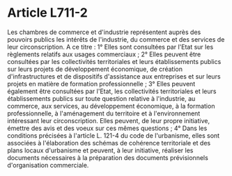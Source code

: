# Article L711-2

Les chambres de commerce et d'industrie représentent auprès des pouvoirs publics les intérêts de l'industrie, du commerce et des services de leur circonscription.   A ce titre :   1° Elles sont consultées par l'Etat sur les règlements relatifs aux usages commerciaux ;   2° Elles peuvent être consultées par les collectivités territoriales et leurs établissements publics sur leurs projets de développement économique, de création d'infrastructures et de dispositifs d'assistance aux entreprises et sur leurs projets en matière de formation professionnelle ;   3° Elles peuvent également être consultées par l'Etat, les collectivités territoriales et leurs établissements publics sur toute question relative à l'industrie, au commerce, aux services, au développement économique, à la formation professionnelle, à l'aménagement du territoire et à l'environnement intéressant leur circonscription. Elles peuvent, de leur propre initiative, émettre des avis et des voeux sur ces mêmes questions ;   4° Dans les conditions précisées à l'article L. 121-4 du code de l'urbanisme, elles sont associées à l'élaboration des schémas de cohérence territoriale et des plans locaux d'urbanisme et peuvent, à leur initiative, réaliser les documents nécessaires à la préparation des documents prévisionnels d'organisation commerciale.